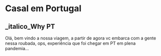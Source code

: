# Casal em Portugal
##  _italico_Why PT 

Olá, bem vindo a nossa viagem, a partir de agora vc embarca com a gente nessa roubada, ops, experiência que foi chegar em PT em plena pandemia...



